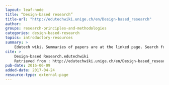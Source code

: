 ```yaml
---
layout: leaf-node
title: “Design-based research”
title-url: "http://edutechwiki.unige.ch/en/Design-based_research"
author: 
groups: research-principles-and-methodologies
categories: design-based-research
topics: introductory-resources
summary: >
    Edutech wiki. Summaries of papers are at the linked page. Search for the author or paper title for additional information.
cite: >
    Design-based Research.edutechwiki
    Retrieved from : http://edutechwiki.unige.ch/en/Design-based_research
pub-date: 2016-06-09
added-date: 2017-04-24
resource-type: external-page
---
```

